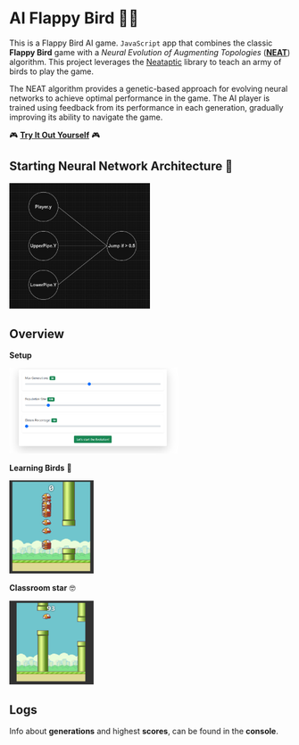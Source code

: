 # AI Flappy Bird 🐤🤖
 This is a Flappy Bird AI game. `JavaScript` app that combines the classic __Flappy Bird__ game with a _Neural Evolution of Augmenting Topologies_ ([__NEAT__](https://en.wikipedia.org/wiki/Neuroevolution_of_augmenting_topologies)) algorithm. This project leverages the [Neataptic](https://github.com/wagenaartje/neataptic) library to teach an army of birds to play the game.

 The NEAT algorithm provides a genetic-based approach for evolving neural networks to achieve optimal performance in the game. The AI player is trained using feedback from its performance in each generation, gradually improving its ability to navigate the game.

🎮  [__Try It Out Yourself__](https://fifi000.github.io/AI-Flappy-Bird/) 🎮

 ## Starting Neural Network Architecture 🧠
 <img src="readme_imgs/neural_network.png" width="50%" height="50%">

## Overview
__Setup__

<img src="readme_imgs/user_setup.png" width="60%" height="60%">

__Learning Birds__ 📗

<img src="readme_imgs/learning_1.png" width="30%" height="30%">

__Classroom star__ 🤓

<img src="readme_imgs/learning_2.png" width="30%" height="30%">

## Logs
Info about __generations__ and highest __scores__, can be found in the __console__.
